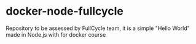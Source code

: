 # docker-node-fullcycle
Repository to be assessed by FullCycle team, it is a simple "Hello World" made in Node.js with for docker course
